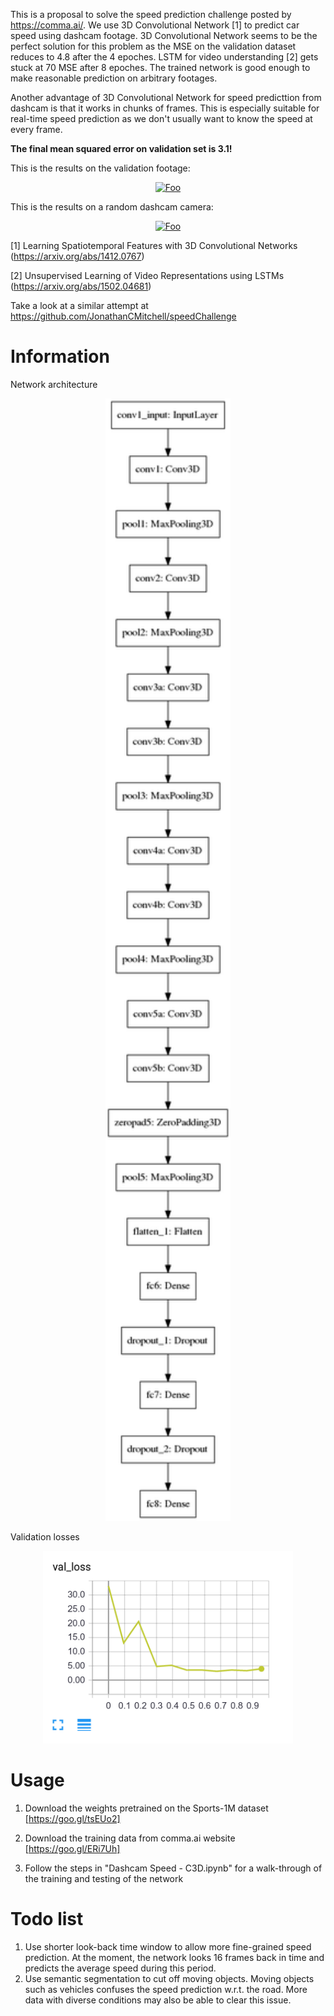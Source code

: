This is a proposal to solve the speed prediction challenge posted by https://comma.ai/. We use 3D Convolutional Network [1] to predict car speed using dashcam footage. 3D Convolutional Network seems to be the perfect solution for this problem as the MSE on the validation dataset reduces to 4.8 after the 4 epoches. LSTM for video understanding [2] gets stuck at 70 MSE after 8 epoches. The trained network is good enough to make reasonable prediction on arbitrary footages.

Another advantage of 3D Convolutional Network for speed predicttion from dashcam is that it works in chunks of frames. This is especially suitable for real-time speed prediction as we don't usually want to know the speed at every frame.

**The final mean squared error on validation set is 3.1!**

This is the results on the validation footage:

<a href="https://www.youtube.com/watch?v=384IEndkPYc" rel="some text"><p align="center">![Foo](https://j.gifs.com/O7mjjp.gif)</p></a>

This is the results on a random dashcam camera:

<a href="https://www.youtube.com/watch?v=67a-iTXKlKY" rel="some text"><p align="center">![Foo](https://j.gifs.com/WnxrrJ.gif)</p></a>

[1] Learning Spatiotemporal Features with 3D Convolutional Networks (https://arxiv.org/abs/1412.0767)

[2] Unsupervised Learning of Video Representations using LSTMs (https://arxiv.org/abs/1502.04681)

Take a look at a similar attempt at https://github.com/JonathanCMitchell/speedChallenge

# Information

Network architecture

<p align="center">
<img width="200" src="model.png"/>
</p>

Validation losses

<p align="center">
<img width="400" src="val_loss.png"/>
</p>

# Usage

1. Download the weights pretrained on the Sports-1M dataset [https://goo.gl/tsEUo2]

2. Download the training data from comma.ai website [https://goo.gl/ERi7Uh]

3. Follow the steps in "Dashcam Speed - C3D.ipynb" for a walk-through of the training and testing of the network

# Todo list

1. Use shorter look-back time window to allow more fine-grained speed prediction. At the moment, the network looks 16 frames back in time and predicts the average speed during this period.
2. Use semantic segmentation to cut off moving objects. Moving objects such as vehicles confuses the speed prediction w.r.t. the road. More data with diverse conditions may also be able to clear this issue.